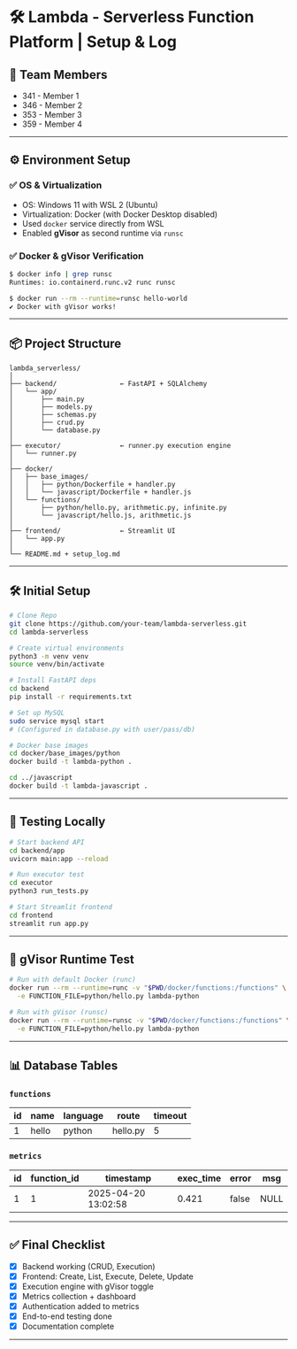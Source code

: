 # 🛠️ Lambda - Serverless Function Platform | Setup & Log

## 👤 Team Members
- 341 - Member 1
- 346 - Member 2
- 353 - Member 3
- 359 - Member 4

---

## ⚙️ Environment Setup

### ✅ OS & Virtualization
- OS: Windows 11 with WSL 2 (Ubuntu)
- Virtualization: Docker (with Docker Desktop disabled)
- Used `docker` service directly from WSL
- Enabled **gVisor** as second runtime via `runsc`

### ✅ Docker & gVisor Verification
```bash
$ docker info | grep runsc
Runtimes: io.containerd.runc.v2 runc runsc
```

```bash
$ docker run --rm --runtime=runsc hello-world
✔️ Docker with gVisor works!
```

---

## 📦 Project Structure

```
lambda_serverless/
│
├── backend/                ← FastAPI + SQLAlchemy
│   └── app/
│       ├── main.py
│       ├── models.py
│       ├── schemas.py
│       ├── crud.py
│       └── database.py
│
├── executor/               ← runner.py execution engine
│   └── runner.py
│
├── docker/
│   ├── base_images/
│   │   ├── python/Dockerfile + handler.py
│   │   └── javascript/Dockerfile + handler.js
│   └── functions/
│       ├── python/hello.py, arithmetic.py, infinite.py
│       └── javascript/hello.js, arithmetic.js
│
├── frontend/               ← Streamlit UI
│   └── app.py
│
└── README.md + setup_log.md
```

---

## 🛠️ Initial Setup

```bash
# Clone Repo
git clone https://github.com/your-team/lambda-serverless.git
cd lambda-serverless

# Create virtual environments
python3 -m venv venv
source venv/bin/activate

# Install FastAPI deps
cd backend
pip install -r requirements.txt

# Set up MySQL
sudo service mysql start
# (Configured in database.py with user/pass/db)

# Docker base images
cd docker/base_images/python
docker build -t lambda-python .

cd ../javascript
docker build -t lambda-javascript .
```

---

## 🧪 Testing Locally

```bash
# Start backend API
cd backend/app
uvicorn main:app --reload

# Run executor test
cd executor
python3 run_tests.py

# Start Streamlit frontend
cd frontend
streamlit run app.py
```

---

## 🔐 gVisor Runtime Test

```bash
# Run with default Docker (runc)
docker run --rm --runtime=runc -v "$PWD/docker/functions:/functions" \
  -e FUNCTION_FILE=python/hello.py lambda-python

# Run with gVisor (runsc)
docker run --rm --runtime=runsc -v "$PWD/docker/functions:/functions" \
  -e FUNCTION_FILE=python/hello.py lambda-python
```

---

## 📊 Database Tables

### `functions`
| id | name     | language | route         | timeout |
|----|----------|----------|---------------|---------|
| 1  | hello    | python   | hello.py      | 5       |

### `metrics`
| id | function_id | timestamp           | exec_time | error | msg     |
|----|-------------|---------------------|-----------|-------|---------|
| 1  | 1           | 2025-04-20 13:02:58 | 0.421     | false | NULL    |

---

## ✅ Final Checklist

- [x] Backend working (CRUD, Execution)
- [x] Frontend: Create, List, Execute, Delete, Update
- [x] Execution engine with gVisor toggle
- [x] Metrics collection + dashboard
- [x] Authentication added to metrics
- [x] End-to-end testing done
- [x] Documentation complete

---
